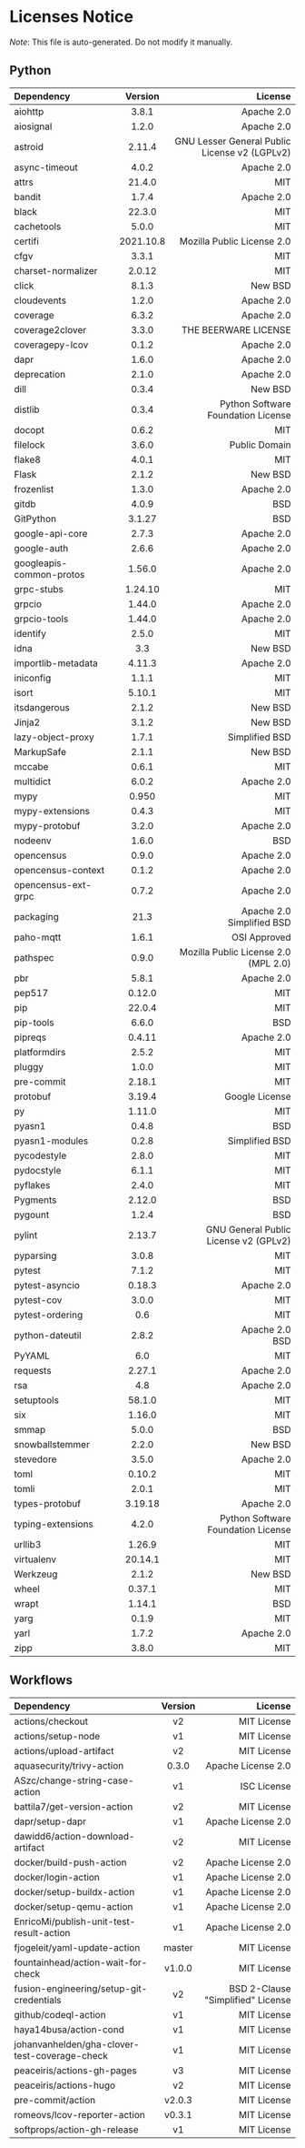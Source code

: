 # Licenses Notice
*Note*: This file is auto-generated. Do not modify it manually.
## Python
| Dependency | Version | License |
|:-----------|:-------:|--------:|
|aiohttp|3.8.1|Apache 2.0|
|aiosignal|1.2.0|Apache 2.0|
|astroid|2.11.4|GNU Lesser General Public License v2 (LGPLv2)|
|async-timeout|4.0.2|Apache 2.0|
|attrs|21.4.0|MIT|
|bandit|1.7.4|Apache 2.0|
|black|22.3.0|MIT|
|cachetools|5.0.0|MIT|
|certifi|2021.10.8|Mozilla Public License 2.0|
|cfgv|3.3.1|MIT|
|charset-normalizer|2.0.12|MIT|
|click|8.1.3|New BSD|
|cloudevents|1.2.0|Apache 2.0|
|coverage|6.3.2|Apache 2.0|
|coverage2clover|3.3.0|THE BEERWARE LICENSE|
|coveragepy-lcov|0.1.2|Apache 2.0|
|dapr|1.6.0|Apache 2.0|
|deprecation|2.1.0|Apache 2.0|
|dill|0.3.4|New BSD|
|distlib|0.3.4|Python Software Foundation License|
|docopt|0.6.2|MIT|
|filelock|3.6.0|Public Domain|
|flake8|4.0.1|MIT|
|Flask|2.1.2|New BSD|
|frozenlist|1.3.0|Apache 2.0|
|gitdb|4.0.9|BSD|
|GitPython|3.1.27|BSD|
|google-api-core|2.7.3|Apache 2.0|
|google-auth|2.6.6|Apache 2.0|
|googleapis-common-protos|1.56.0|Apache 2.0|
|grpc-stubs|1.24.10|MIT|
|grpcio|1.44.0|Apache 2.0|
|grpcio-tools|1.44.0|Apache 2.0|
|identify|2.5.0|MIT|
|idna|3.3|New BSD|
|importlib-metadata|4.11.3|Apache 2.0|
|iniconfig|1.1.1|MIT|
|isort|5.10.1|MIT|
|itsdangerous|2.1.2|New BSD|
|Jinja2|3.1.2|New BSD|
|lazy-object-proxy|1.7.1|Simplified BSD|
|MarkupSafe|2.1.1|New BSD|
|mccabe|0.6.1|MIT|
|multidict|6.0.2|Apache 2.0|
|mypy|0.950|MIT|
|mypy-extensions|0.4.3|MIT|
|mypy-protobuf|3.2.0|Apache 2.0|
|nodeenv|1.6.0|BSD|
|opencensus|0.9.0|Apache 2.0|
|opencensus-context|0.1.2|Apache 2.0|
|opencensus-ext-grpc|0.7.2|Apache 2.0|
|packaging|21.3|Apache 2.0<br/>Simplified BSD|
|paho-mqtt|1.6.1|OSI Approved|
|pathspec|0.9.0|Mozilla Public License 2.0 (MPL 2.0)|
|pbr|5.8.1|Apache 2.0|
|pep517|0.12.0|MIT|
|pip|22.0.4|MIT|
|pip-tools|6.6.0|BSD|
|pipreqs|0.4.11|Apache 2.0|
|platformdirs|2.5.2|MIT|
|pluggy|1.0.0|MIT|
|pre-commit|2.18.1|MIT|
|protobuf|3.19.4|Google License|
|py|1.11.0|MIT|
|pyasn1|0.4.8|BSD|
|pyasn1-modules|0.2.8|Simplified BSD|
|pycodestyle|2.8.0|MIT|
|pydocstyle|6.1.1|MIT|
|pyflakes|2.4.0|MIT|
|Pygments|2.12.0|BSD|
|pygount|1.2.4|BSD|
|pylint|2.13.7|GNU General Public License v2 (GPLv2)|
|pyparsing|3.0.8|MIT|
|pytest|7.1.2|MIT|
|pytest-asyncio|0.18.3|Apache 2.0|
|pytest-cov|3.0.0|MIT|
|pytest-ordering|0.6|MIT|
|python-dateutil|2.8.2|Apache 2.0<br/>BSD|
|PyYAML|6.0|MIT|
|requests|2.27.1|Apache 2.0|
|rsa|4.8|Apache 2.0|
|setuptools|58.1.0|MIT|
|six|1.16.0|MIT|
|smmap|5.0.0|BSD|
|snowballstemmer|2.2.0|New BSD|
|stevedore|3.5.0|Apache 2.0|
|toml|0.10.2|MIT|
|tomli|2.0.1|MIT|
|types-protobuf|3.19.18|Apache 2.0|
|typing-extensions|4.2.0|Python Software Foundation License|
|urllib3|1.26.9|MIT|
|virtualenv|20.14.1|MIT|
|Werkzeug|2.1.2|New BSD|
|wheel|0.37.1|MIT|
|wrapt|1.14.1|BSD|
|yarg|0.1.9|MIT|
|yarl|1.7.2|Apache 2.0|
|zipp|3.8.0|MIT|
## Workflows
| Dependency | Version | License |
|:-----------|:-------:|--------:|
|actions/checkout|v2|MIT License|
|actions/setup-node|v1|MIT License|
|actions/upload-artifact|v2|MIT License|
|aquasecurity/trivy-action|0.3.0|Apache License 2.0|
|ASzc/change-string-case-action|v1|ISC License|
|battila7/get-version-action|v2|MIT License|
|dapr/setup-dapr|v1|Apache License 2.0|
|dawidd6/action-download-artifact|v2|MIT License|
|docker/build-push-action|v2|Apache License 2.0|
|docker/login-action|v1|Apache License 2.0|
|docker/setup-buildx-action|v1|Apache License 2.0|
|docker/setup-qemu-action|v1|Apache License 2.0|
|EnricoMi/publish-unit-test-result-action|v1|Apache License 2.0|
|fjogeleit/yaml-update-action|master|MIT License|
|fountainhead/action-wait-for-check|v1.0.0|MIT License|
|fusion-engineering/setup-git-credentials|v2|BSD 2-Clause "Simplified" License|
|github/codeql-action|v1|MIT License|
|haya14busa/action-cond|v1|MIT License|
|johanvanhelden/gha-clover-test-coverage-check|v1|MIT License|
|peaceiris/actions-gh-pages|v3|MIT License|
|peaceiris/actions-hugo|v2|MIT License|
|pre-commit/action|v2.0.3|MIT License|
|romeovs/lcov-reporter-action|v0.3.1|MIT License|
|softprops/action-gh-release|v1|MIT License|
